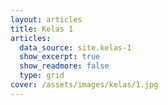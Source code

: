 ```yaml
---
layout: articles
title: Kelas 1
articles:
  data_source: site.kelas-1
  show_excerpt: true
  show_readmore: false
  type: grid
cover: /assets/images/kelas/1.jpg
---
```

